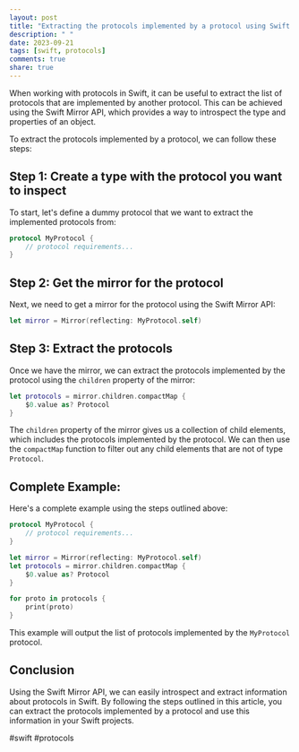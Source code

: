 ```yaml
---
layout: post
title: "Extracting the protocols implemented by a protocol using Swift Mirror API"
description: " "
date: 2023-09-21
tags: [swift, protocols]
comments: true
share: true
---
```


When working with protocols in Swift, it can be useful to extract the list of protocols that are implemented by another protocol. This can be achieved using the Swift Mirror API, which provides a way to introspect the type and properties of an object.

To extract the protocols implemented by a protocol, we can follow these steps:

## Step 1: Create a type with the protocol you want to inspect

To start, let's define a dummy protocol that we want to extract the implemented protocols from:

```swift
protocol MyProtocol {
    // protocol requirements...
}
```

## Step 2: Get the mirror for the protocol

Next, we need to get a mirror for the protocol using the Swift Mirror API:

```swift
let mirror = Mirror(reflecting: MyProtocol.self)
```

## Step 3: Extract the protocols

Once we have the mirror, we can extract the protocols implemented by the protocol using the `children` property of the mirror:

```swift
let protocols = mirror.children.compactMap {
    $0.value as? Protocol
}
```

The `children` property of the mirror gives us a collection of child elements, which includes the protocols implemented by the protocol. We can then use the `compactMap` function to filter out any child elements that are not of type `Protocol`.

## Complete Example:

Here's a complete example using the steps outlined above:

```swift
protocol MyProtocol {
    // protocol requirements...
}

let mirror = Mirror(reflecting: MyProtocol.self)
let protocols = mirror.children.compactMap {
    $0.value as? Protocol
}

for proto in protocols {
    print(proto)
}
```

This example will output the list of protocols implemented by the `MyProtocol` protocol.

## Conclusion

Using the Swift Mirror API, we can easily introspect and extract information about protocols in Swift. By following the steps outlined in this article, you can extract the protocols implemented by a protocol and use this information in your Swift projects.

#swift #protocols